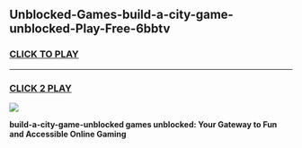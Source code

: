 
## Unblocked-Games-build-a-city-game-unblocked-Play-Free-6bbtv
<h3>
<a href="https://premium76.site?title=build-a-city-game-unblocked&ref=10A">CLICK TO PLAY</a></h3>
<hr>

<h3>
<a href="https://premium76.site?title=build-a-city-game-unblocked&ref=10A">CLICK 2 PLAY</a>
  
</h3>

<a href="https://premium76.site?title=build-a-city-game-unblocked&ref=10A"><img src="https://clearcache.store/games.png"></a>


**build-a-city-game-unblocked games unblocked: Your Gateway to Fun and Accessible Online Gaming**

